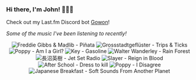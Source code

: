 ### Hi there, I'm John! 🏄🏻‍♂️

Check out my Last.fm Discord bot [Gowon](http://gowon.ca)!

_Some of the music I've been listening to recently!_


<!-- lastfm -->
<p align="center"><img src="https://lastfm.freetls.fastly.net/i/u/64s/1e297b4385fa4c16cc911398d13bdf04.png" title="Freddie Gibbs & Madlib - Piñata"> <img src="https://lastfm.freetls.fastly.net/i/u/64s/3df24425c8a9232eaf5d0da9afe47301.jpg" title="Grossstadtgeflüster - Trips & Ticks"> <img src="https://lastfm.freetls.fastly.net/i/u/64s/000bb38a007a410a4951ba1d044f60a2.jpg" title="Poppy - Am I a Girl?"> <img src="https://lastfm.freetls.fastly.net/i/u/64s/da4d9bfa15c316f617de3475fe751aaf.jpg" title="Key - Gasoline"> <img src="https://lastfm.freetls.fastly.net/i/u/64s/b9207fcd99ba79d1209505044b31309b.jpg" title="Walter Wanderley - Rain Forest"> <img src="https://lastfm.freetls.fastly.net/i/u/64s/0cd511c5b43546d59f231f6824599f7f.png" title="長沼英樹 - Jet Set Radio"> <img src="https://lastfm.freetls.fastly.net/i/u/64s/350cf157e4860e5ef0a9abf6cccef024.jpg" title="Slayer - Reign in Blood"> <img src="https://lastfm.freetls.fastly.net/i/u/64s/16853243548ab889ae92c15c67a56f54.png" title="After School - Dress to kill"> <img src="https://lastfm.freetls.fastly.net/i/u/64s/a74796650781034d862975df0282b64a.jpg" title="Poppy - I Disagree"> <img src="https://lastfm.freetls.fastly.net/i/u/64s/cbf1dee4189770223d517c4e2b4b6d2e.jpg" title="Japanese Breakfast - Soft Sounds From Another Planet"> </p>
